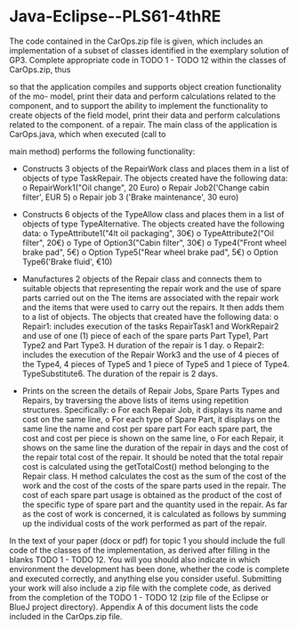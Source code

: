 # Java-Eclipse--PLS61-4thRE

The code contained in the CarOps.zip file is given, which includes an implementation of a subset of
classes identified in the exemplary solution of GP3.
Complete appropriate code in TODO 1 - TODO 12 within the classes of CarOps.zip, thus

so that the application compiles and supports object creation functionality of the mo-
model, print their data and perform calculations related to the component, and to support the ability to implement the functionality to create objects of the field model, print their data and perform calculations related to the component.
of a repair. The main class of the application is CarOps.java, which when executed (call to

main method) performs the following functionality:
- Constructs 3 objects of the RepairWork class and places them in a list of objects
of type TaskRepair. The objects created have the following data:
o RepairWork1("Oil change", 20 Euro)
o Repair Job2('Change cabin filter', EUR 5)
o Repair job 3 ('Brake maintenance', 30 euro)

- Constructs 6 objects of the TypeAllow class and places them in a list
of objects of type TypeAlternative. The objects created have the following data:
o TypeAttribute1("4lt oil packaging", 30€)
o TypeAttribute2("Oil filter", 20€)
o Type of Option3("Cabin filter", 30€)
o Type4("Front wheel brake pad", 5€)
o Option Type5("Rear wheel brake pad", 5€)
o Option Type6('Brake fluid', €10)
- Manufactures 2 objects of the Repair class and connects them to suitable objects that
representing the repair work and the use of spare parts carried out on the
The items are associated with the repair work and the items that were used to carry out the repairs. It then adds them to a list of objects. The objects that
created have the following data:
o Repair1: includes execution of the tasks RepairTask1 and
WorkRepair2 and use of one (1) piece of each of the spare parts
Part Type1, Part Type2 and Part Type3. Η
duration of the repair is 1 day.
o Repair2: includes the execution of the Repair Work3 and the use of 4 pieces of the
Type4, 4 pieces of Type5 and 1 piece of Type5 and 1 piece of Type4.
TypeSubstitute6. The duration of the repair is 2 days.

- Prints on the screen the details of Repair Jobs, Spare Parts Types and Repairs,
by traversing the above lists of items using repetition structures. Specifically:
o For each Repair Job, it displays its name and cost on the same line,
o For each type of Spare Part, it displays on the same line the name and cost per spare part
For each spare part, the cost and cost per piece is shown on the same line,
o For each Repair, it shows on the same line the duration of the repair in days and the cost of the repair
total cost of the repair. It should be noted that the total repair cost
is calculated using the getTotalCost() method belonging to the Repair class. Η
method calculates the cost as the sum of the cost of the work and the cost of the
costs of the spare parts used in the repair. The cost of each spare part usage
is obtained as the product of the cost of the specific type of spare part and the quantity
used in the repair. As far as the cost of work is concerned, it is calculated as follows
by summing up the individual costs of the work performed as part of the repair.

In the text of your paper (docx or pdf) for topic 1 you should include the full code of the
classes of the implementation, as derived after filling in the blanks TODO 1 - TODO 12. You will
you should also indicate in which environment the development has been done, whether the code is complete and
executed correctly, and anything else you consider useful. Submitting your work will
also include a zip file with the complete code, as derived from the completion of the
TODO 1 - TODO 12 (zip file of the Eclipse or BlueJ project directory).
Appendix A of this document lists the code included in the CarOps.zip file.

